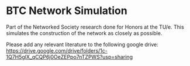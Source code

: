 # BTC Network Simulation

Part of the Networked Society research done for Honors at the TU/e. This simulates the construction of the network as closely as possible. 

Please add any relevant literature to the following google drive:
https://drive.google.com/drive/folders/1c-1Q7H5glX_qCQP6j0OeZEPpo7nTZPWS?usp=sharing
